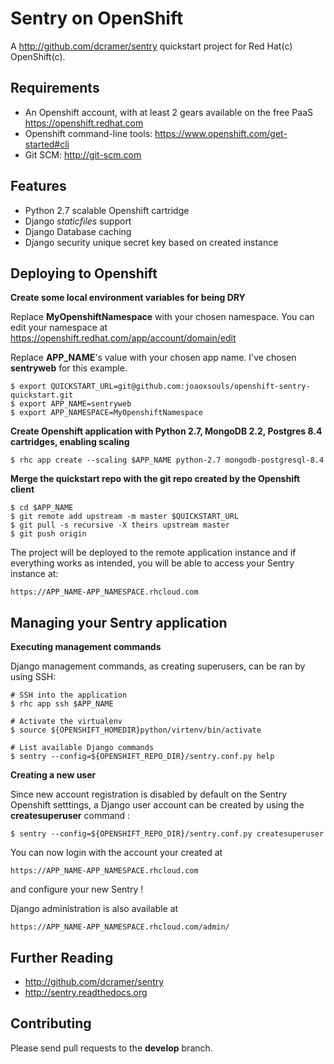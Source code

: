 Sentry on OpenShift
===================

A http://github.com/dcramer/sentry quickstart project for Red Hat(c) OpenShift(c).

Requirements
------------

- An Openshift account, with at least 2 gears available on the free PaaS https://openshift.redhat.com
- Openshift command-line tools: https://www.openshift.com/get-started#cli
- Git SCM: http://git-scm.com

Features
--------

- Python 2.7 scalable Openshift cartridge
- Django *staticfiles* support
- Django Database caching
- Django security unique secret key based on created instance

Deploying to Openshift
----------------------

**Create some local environment variables for being DRY**

Replace **MyOpenshiftNamespace** with your chosen namespace. You can edit your namespace at https://openshift.redhat.com/app/account/domain/edit

Replace **APP_NAME**'s value with your chosen app name. I've chosen **sentryweb** for this example.

    $ export QUICKSTART_URL=git@github.com:joaoxsouls/openshift-sentry-quickstart.git
    $ export APP_NAME=sentryweb
    $ export APP_NAMESPACE=MyOpenshiftNamespace

**Create Openshift application with Python 2.7, MongoDB 2.2, Postgres 8.4 cartridges, enabling scaling**

    $ rhc app create --scaling $APP_NAME python-2.7 mongodb-postgresql-8.4

**Merge the quickstart repo with the git repo created by the Openshift client**

    $ cd $APP_NAME
    $ git remote add upstream -m master $QUICKSTART_URL
    $ git pull -s recursive -X theirs upstream master
    $ git push origin

The project will be deployed to the remote application instance and if everything
works as intended, you will be able to access your Sentry instance at:

    https://APP_NAME-APP_NAMESPACE.rhcloud.com

Managing your Sentry application
--------------------------------

**Executing management commands**

Django management commands, as creating superusers, can be ran by using SSH:

    # SSH into the application
    $ rhc app ssh $APP_NAME

    # Activate the virtualenv
    $ source ${OPENSHIFT_HOMEDIR}python/virtenv/bin/activate

    # List available Django commands
    $ sentry --config=${OPENSHIFT_REPO_DIR}/sentry.conf.py help

**Creating a new user**

Since new account registration is disabled by default on the Sentry Openshift setttings, a Django user account can be created by using the **createsuperuser** command :

    $ sentry --config=${OPENSHIFT_REPO_DIR}/sentry.conf.py createsuperuser

You can now login with the account your created at

    https://APP_NAME-APP_NAMESPACE.rhcloud.com

and configure your new Sentry !

Django administration is also available at

    https://APP_NAME-APP_NAMESPACE.rhcloud.com/admin/

Further Reading
---------------

* http://github.com/dcramer/sentry
* http://sentry.readthedocs.org

Contributing
------------

Please send pull requests to the **develop** branch.
